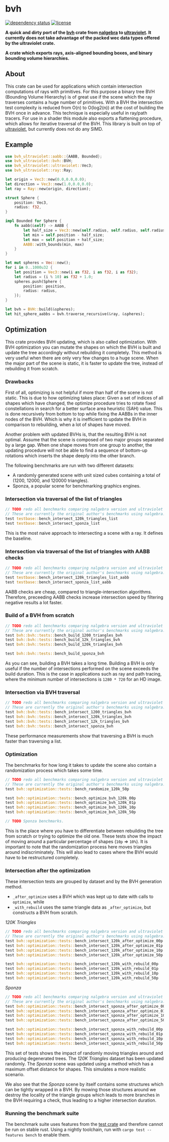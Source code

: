 # bvh
[![dependency status](https://deps.rs/repo/github/svenstaro/bvh/status.svg)](https://deps.rs/repo/github/Elabajaba/bvh)
[![license](http://img.shields.io/badge/license-MIT-blue.svg)](https://github.com/Elabajaba/bvh/LICENSE)

**A quick and dirty port of the [bvh](https://github.com/svenstaro/bvh) crate from [nalgebra](http://nalgebra.org/) to [ultraviolet](https://docs.rs/crate/ultraviolet/0.4.5). It currently does not take advantage of the packed wec data types offered by the ultraviolet crate.**

**A crate which exports rays, axis-aligned bounding boxes, and binary bounding
volume hierarchies.**

## About

This crate can be used for applications which contain intersection computations of rays
with primitives. For this purpose a binary tree BVH (Bounding Volume Hierarchy) is of great
use if the scene which the ray traverses contains a huge number of primitives. With a BVH the
intersection test complexity is reduced from O(n) to O(log2(n)) at the cost of building
the BVH once in advance. This technique is especially useful in ray/path tracers. For
use in a shader this module also exports a flattening procedure, which allows for
iterative traversal of the BVH.
This library is built on top of [ultraviolet](https://docs.rs/crate/ultraviolet/0.4.5), but currently does not do any SIMD.

## Example

```rust
use bvh_ultraviolet::aabb::{AABB, Bounded};
use bvh_ultraviolet::bvh::BVH;
use bvh_ultraviolet::ultraviolet::Vec3;
use bvh_ultraviolet::ray::Ray;

let origin = Vec3::new(0.0,0.0,0.0);
let direction = Vec3::new(1.0,0.0,0.0);
let ray = Ray::new(origin, direction);

struct Sphere {
    position: Vec3,
    radius: f32,
}

impl Bounded for Sphere {
    fn aabb(&self) -> AABB {
        let half_size = Vec3::new(self.radius, self.radius, self.radius);
        let min = self.position - half_size;
        let max = self.position + half_size;
        AABB::with_bounds(min, max)
    }
}

let mut spheres = Vec::new();
for i in 0..1000u32 {
    let position = Vec3::new(i as f32, i as f32, i as f32);
    let radius = (i % 10) as f32 + 1.0;
    spheres.push(Sphere {
        position: position,
        radius: radius,
    });
}

let bvh = BVH::build(&spheres);
let hit_sphere_aabbs = bvh.traverse_recursive(&ray, &spheres);
```

## Optimization

This crate provides BVH updating, which is also called optimization. With BVH optimization
you can mutate the shapes on which the BVH is built and update the tree accordingly without rebuilding it completely.
This method is very useful when there are only very few changes to a huge scene. When the major part of the scene is static,
it is faster to update the tree, instead of rebuilding it from scratch.

### Drawbacks

First of all, optimizing is not helpful if more than half of the scene is not static.
This is due to how optimizing takes place:
Given a set of indices of all shapes which have changed, the optimize procedure tries to rotate fixed constellations
in search for a better surface area heuristic (SAH) value. This is done recursively from bottom to top while fixing the AABBs
in the inner nodes of the BVH. Which is why it is inefficient to update the BVH in comparison to rebuilding, when a lot
of shapes have moved.

Another problem with updated BVHs is, that the resulting BVH is not optimal. Assume that the scene is composed of two major
groups separated by a large gap. When one shape moves from one group to another, the updating procedure will not be able to
find a sequence of bottom-up rotations which inserts the shape deeply into the other branch.

The following benchmarks are run with two different datasets:
* A randomly generated scene with unit sized cubes containing a total of (1200, 12000, and 120000 triangles).
* Sponza, a popular scene for benchmarking graphics engines.


### Intersection via traversal of the list of triangles

```rust
// TODO redo all benchmarks comparing nalgebra version and ultraviolet version.
// These are currently the original author's benchmarks using nalgebra.
test testbase::bench_intersect_120k_triangles_list                       ... bench:   1,018,566 ns/iter (+/- 91,405)
test testbase::bench_intersect_sponza_list                               ... bench:     669,474 ns/iter (+/- 18,928)
```

This is the most naive approach to intersecting a scene with a ray. It defines the baseline.

### Intersection via traversal of the list of triangles with AABB checks

```rust
// TODO redo all benchmarks comparing nalgebra version and ultraviolet version.
// These are currently the original author's benchmarks using nalgebra.
test testbase::bench_intersect_120k_triangles_list_aabb                  ... bench:     400,877 ns/iter (+/- 23,775)
test testbase::bench_intersect_sponza_list_aabb                          ... bench:     206,014 ns/iter (+/- 4,508)
```

AABB checks are cheap, compared to triangle-intersection algorithms. Therefore, preceeding AABB checks
increase intersection speed by filtering negative results a lot faster.

### Build of a BVH from scratch

```rust
// TODO redo all benchmarks comparing nalgebra version and ultraviolet version.
// These are currently the original author's benchmarks using nalgebra.
test bvh::bvh::tests::bench_build_1200_triangles_bvh                     ... bench:   1,300,824 ns/iter (+/- 32,262)
test bvh::bvh::tests::bench_build_12k_triangles_bvh                      ... bench:  15,327,304 ns/iter (+/- 360,985)
test bvh::bvh::tests::bench_build_120k_triangles_bvh                     ... bench: 181,138,173 ns/iter (+/- 5,296,719)

test bvh::bvh::tests::bench_build_sponza_bvh                             ... bench: 120,335,877 ns/iter (+/- 3,787,414)
```

As you can see, building a BVH takes a long time. Building a BVH is only useful if the number of intersections performed on the
scene exceeds the build duration. This is the case in applications such as ray and path tracing, where the minimum
number of intersections is `1280 * 720` for an HD image.

### Intersection via BVH traversal

```rust
// TODO redo all benchmarks comparing nalgebra version and ultraviolet version.
// These are currently the original author's benchmarks using nalgebra.
test bvh::bvh::tests::bench_intersect_1200_triangles_bvh                 ... bench:         202 ns/iter (+/- 3)
test bvh::bvh::tests::bench_intersect_120k_triangles_bvh                 ... bench:         959 ns/iter (+/- 26)
test bvh::bvh::tests::bench_intersect_12k_triangles_bvh                  ... bench:         461 ns/iter (+/- 14)
test bvh::bvh::tests::bench_intersect_sponza_bvh                         ... bench:       1,784 ns/iter (+/- 202)
```

These performance measurements show that traversing a BVH is much faster than traversing a list.

### Optimization

The benchmarks for how long it takes to update the scene also contain a randomization process which takes some time.

```rust
// TODO redo all benchmarks comparing nalgebra version and ultraviolet version.
// These are currently the original author's benchmarks using nalgebra.
test bvh::optimization::tests::bench_randomize_120k_50p                  ... bench:  14,248,069 ns/iter (+/- 2,368,251)

test bvh::optimization::tests::bench_optimize_bvh_120k_00p               ... bench:   2,338,563 ns/iter (+/- 59,248)
test bvh::optimization::tests::bench_optimize_bvh_120k_01p               ... bench:  12,690,322 ns/iter (+/- 5,235,405)
test bvh::optimization::tests::bench_optimize_bvh_120k_10p               ... bench: 117,318,325 ns/iter (+/- 34,879,930)
test bvh::optimization::tests::bench_optimize_bvh_120k_50p               ... bench: 502,788,600 ns/iter (+/- 161,281,887)

// TODO Sponza benchmarks.
```

This is the place where you have to differentiate between rebuilding the tree from scratch or trying to optimize the old one.
These tests show the impact of moving around a particular percentage of shapes (`10p` => `10%`).
It is important to note that the randomization process here moves triangles around indiscriminately.
This will also lead to cases where the BVH would have to be restructured completely.

### Intersection after the optimization

These intersection tests are grouped by dataset and by the BVH generation method.
* `_after_optimize` uses a BVH which was kept up to date with calls to `optimize`, while
* `_with_rebuild` uses the same triangle data as `_after_optimize`, but constructs a BVH from scratch.

*120K Triangles*
```rust
// TODO redo all benchmarks comparing nalgebra version and ultraviolet version.
// These are currently the original author's benchmarks using nalgebra.
test bvh::optimization::tests::bench_intersect_120k_after_optimize_00p   ... bench:         968 ns/iter (+/- 31)
test bvh::optimization::tests::bench_intersect_120k_after_optimize_01p   ... bench:     147,160 ns/iter (+/- 12,886)
test bvh::optimization::tests::bench_intersect_120k_after_optimize_10p   ... bench:   1,624,675 ns/iter (+/- 758,933)
test bvh::optimization::tests::bench_intersect_120k_after_optimize_50p   ... bench:   2,775,067 ns/iter (+/- 751,818)

test bvh::optimization::tests::bench_intersect_120k_with_rebuild_00p     ... bench:         964 ns/iter (+/- 38)
test bvh::optimization::tests::bench_intersect_120k_with_rebuild_01p     ... bench:       1,016 ns/iter (+/- 16)
test bvh::optimization::tests::bench_intersect_120k_with_rebuild_10p     ... bench:       2,025 ns/iter (+/- 213)
test bvh::optimization::tests::bench_intersect_120k_with_rebuild_50p     ... bench:       2,373 ns/iter (+/- 251)
```

*Sponza*
```rust
// TODO redo all benchmarks comparing nalgebra version and ultraviolet version.
// These are currently the original author's benchmarks using nalgebra.
test bvh::optimization::tests::bench_intersect_sponza_after_optimize_00p ... bench:       1,824 ns/iter (+/- 114)
test bvh::optimization::tests::bench_intersect_sponza_after_optimize_01p ... bench:       3,791 ns/iter (+/- 308)
test bvh::optimization::tests::bench_intersect_sponza_after_optimize_10p ... bench:       4,794 ns/iter (+/- 212)
test bvh::optimization::tests::bench_intersect_sponza_after_optimize_50p ... bench:       7,492 ns/iter (+/- 807)

test bvh::optimization::tests::bench_intersect_sponza_with_rebuild_00p   ... bench:       1,823 ns/iter (+/- 145)
test bvh::optimization::tests::bench_intersect_sponza_with_rebuild_01p   ... bench:       1,957 ns/iter (+/- 114)
test bvh::optimization::tests::bench_intersect_sponza_with_rebuild_10p   ... bench:       2,414 ns/iter (+/- 209)
test bvh::optimization::tests::bench_intersect_sponza_with_rebuild_50p   ... bench:       3,135 ns/iter (+/- 322)
```

This set of tests shows the impact of randomly moving triangles around and producing degenerated trees.
The *120K Triangles* dataset has been updated randomly. The *Sponza* scene was updated using a method
which has a maximum offset distance for shapes. This simulates a more realistic scenario.

We also see that the *Sponza* scene by itself contains some structures which can be tightly wrapped in a BVH.
By mowing those structures around we destroy the locality of the triangle groups which leads to more branches in the
BVH requiring a check, thus leading to a higher intersection duration.

### Running the benchmark suite
The benchmark suite uses features from the [test crate](https://doc.rust-lang.org/unstable-book/library-features/test.html) and therefore cannot be run on stable rust.
Using a nightly toolchain, run with `cargo test --features bench` to enable them.
